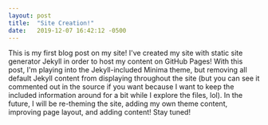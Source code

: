 ```yaml
---
layout: post
title:  "Site Creation!"
date:   2019-12-07 16:42:12 -0500
---
```

<!--You’ll find this post in your `_posts` directory. Go ahead and edit it and re-build the site to see your changes. You can rebuild the site in many different ways, but the most common way is to run `jekyll serve`, which launches a web server and auto-regenerates your site when a file is updated.

Jekyll requires blog post files to be named according to the following format:

`YEAR-MONTH-DAY-title.MARKUP`

Where `YEAR` is a four-digit number, `MONTH` and `DAY` are both two-digit numbers, and `MARKUP` is the file extension representing the format used in the file. After that, include the necessary front matter. Take a look at the source for this post to get an idea about how it works.

Jekyll also offers powerful support for code snippets:

{% highlight ruby %}
def print_hi(name)
  puts "Hi, #{name}"
end
print_hi('Tom')
#=> prints 'Hi, Tom' to STDOUT.
{% endhighlight %}

Check out the [Jekyll docs][jekyll-docs] for more info on how to get the most out of Jekyll. File all bugs/feature requests at [Jekyll’s GitHub repo][jekyll-gh]. If you have questions, you can ask them on [Jekyll Talk][jekyll-talk].

[jekyll-docs]: https://jekyllrb.com/docs/home
[jekyll-gh]:   https://github.com/jekyll/jekyll
[jekyll-talk]: https://talk.jekyllrb.com/ -->

This is my first blog post on my site! I've created my site with static site generator Jekyll in order to host my content on GitHub Pages! With this post, I'm playing into the Jekyll-included Minima theme, but removing all default Jekyll content from displaying throughout the site (but you can see it commented out in the source if you want because I want to keep the included information around for a bit while I explore the files, lol). In the future, I will be re-theming the site, adding my own theme content, improving page layout, and adding content! Stay tuned!
